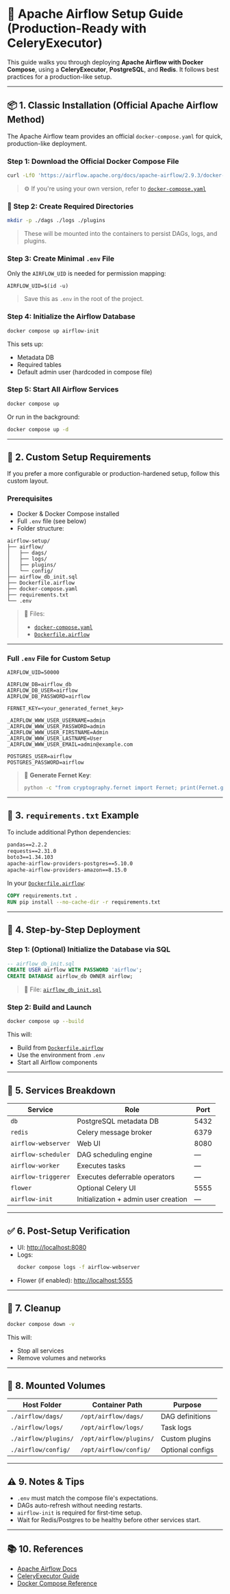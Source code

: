 # 🚀 Apache Airflow Setup Guide (Production-Ready with CeleryExecutor)

This guide walks you through deploying **Apache Airflow with Docker Compose**, using a **CeleryExecutor**, **PostgreSQL**, and **Redis**. It follows best practices for a production-like setup.

---

## 📦 1. Classic Installation (Official Apache Airflow Method)

The Apache Airflow team provides an official `docker-compose.yaml` for quick, production-like deployment.

### Step 1: Download the Official Docker Compose File

```bash
curl -LfO 'https://airflow.apache.org/docs/apache-airflow/2.9.3/docker-compose.yaml'
```

> ⚙️ If you're using your own version, refer to [`docker-compose.yaml`](https://github.com/your-org/airflow-setup/blob/main/docker-compose.yaml)

### 🔹 Step 2: Create Required Directories

```bash
mkdir -p ./dags ./logs ./plugins
```

> These will be mounted into the containers to persist DAGs, logs, and plugins.

### Step 3: Create Minimal `.env` File

Only the `AIRFLOW_UID` is needed for permission mapping:

```env
AIRFLOW_UID=$(id -u)
```

> Save this as `.env` in the root of the project.

### Step 4: Initialize the Airflow Database

```bash
docker compose up airflow-init
```

This sets up:
- Metadata DB
- Required tables
- Default admin user (hardcoded in compose file)

### Step 5: Start All Airflow Services

```bash
docker compose up
```

Or run in the background:

```bash
docker compose up -d
```

---

## 🔧 2. Custom Setup Requirements

If you prefer a more configurable or production-hardened setup, follow this custom layout.

### Prerequisites

- Docker & Docker Compose installed
- Full `.env` file (see below)
- Folder structure:

```
airflow-setup/
├── airflow/
│   ├── dags/
│   ├── logs/
│   ├── plugins/
│   └── config/
├── airflow_db_init.sql
├── Dockerfile.airflow
├── docker-compose.yaml
├── requirements.txt
└── .env
```

> 📁 Files:
> - [`docker-compose.yaml`](./docker-compose.yaml)
> - [`Dockerfile.airflow`](./Dockerfile.airflow)

---

### Full `.env` File for Custom Setup

```env
AIRFLOW_UID=50000

AIRFLOW_DB=airflow_db
AIRFLOW_DB_USER=airflow
AIRFLOW_DB_PASSWORD=airflow

FERNET_KEY=<your_generated_fernet_key>

_AIRFLOW_WWW_USER_USERNAME=admin
_AIRFLOW_WWW_USER_PASSWORD=admin
_AIRFLOW_WWW_USER_FIRSTNAME=Admin
_AIRFLOW_WWW_USER_LASTNAME=User
_AIRFLOW_WWW_USER_EMAIL=admin@example.com

POSTGRES_USER=airflow
POSTGRES_PASSWORD=airflow
```

> 🔐 **Generate Fernet Key**:
> ```bash
> python -c "from cryptography.fernet import Fernet; print(Fernet.generate_key().decode())"
> ```

---

## 📄 3. `requirements.txt` Example

To include additional Python dependencies:

```txt
pandas==2.2.2
requests==2.31.0
boto3==1.34.103
apache-airflow-providers-postgres==5.10.0
apache-airflow-providers-amazon==8.15.0
```

In your [`Dockerfile.airflow`](https://github.com/your-org/airflow-setup/blob/main/Dockerfile.airflow):

```dockerfile
COPY requirements.txt .
RUN pip install --no-cache-dir -r requirements.txt
```

---

## 🚀 4. Step-by-Step Deployment

### Step 1: (Optional) Initialize the Database via SQL

```sql
-- airflow_db_init.sql
CREATE USER airflow WITH PASSWORD 'airflow';
CREATE DATABASE airflow_db OWNER airflow;
```

> 📄 File: [`airflow_db_init.sql`](https://github.com/your-org/airflow-setup/blob/main/airflow_db_init.sql)

### Step 2: Build and Launch

```bash
docker compose up --build
```

This will:
- Build from [`Dockerfile.airflow`](https://github.com/your-org/airflow-setup/blob/main/Dockerfile.airflow)
- Use the environment from `.env`
- Start all Airflow components

---

## 🧩 5. Services Breakdown

| Service              | Role                                  | Port           |
|----------------------|---------------------------------------|----------------|
| `db`                 | PostgreSQL metadata DB                | 5432           |
| `redis`              | Celery message broker                 | 6379           |
| `airflow-webserver`  | Web UI                                | 8080           |
| `airflow-scheduler`  | DAG scheduling engine                 | —              |
| `airflow-worker`     | Executes tasks                        | —              |
| `airflow-triggerer`  | Executes deferrable operators         | —              |
| `flower`             | Optional Celery UI                    | 5555           |
| `airflow-init`       | Initialization + admin user creation  | —              |

---

## ✅ 6. Post-Setup Verification

- UI: [http://localhost:8080](http://localhost:8080)
- Logs:
  ```bash
  docker compose logs -f airflow-webserver
  ```
- Flower (if enabled): [http://localhost:5555](http://localhost:5555)

---

## 🧼 7. Cleanup

```bash
docker compose down -v
```

This will:
- Stop all services
- Remove volumes and networks

---

## 📁 8. Mounted Volumes

| Host Folder         | Container Path           | Purpose              |
|---------------------|--------------------------|-----------------------|
| `./airflow/dags/`   | `/opt/airflow/dags/`     | DAG definitions       |
| `./airflow/logs/`   | `/opt/airflow/logs/`     | Task logs             |
| `./airflow/plugins/`| `/opt/airflow/plugins/`  | Custom plugins        |
| `./airflow/config/` | `/opt/airflow/config/`   | Optional configs      |

---

## ⚠️ 9. Notes & Tips

- `.env` must match the compose file's expectations.
- DAGs auto-refresh without needing restarts.
- `airflow-init` is required for first-time setup.
- Wait for Redis/Postgres to be healthy before other services start.

---

## 📚 10. References

- [Apache Airflow Docs](https://airflow.apache.org/docs/)
- [CeleryExecutor Guide](https://airflow.apache.org/docs/apache-airflow/stable/executor/celery.html)
- [Docker Compose Reference](https://docs.docker.com/compose/compose-file/)